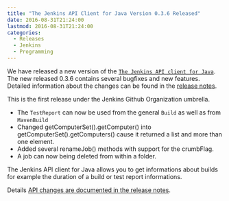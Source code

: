 ```yaml
---
title: "The Jenkins API Client for Java Version 0.3.6 Released"
date: 2016-08-31T21:24:00
lastmod: 2016-08-31T21:24:00
categories:
  - Releases
  - Jenkins
  - Programming
---
```

We have released a new version of the [`The Jenkins API client for Java`][1].
The new released 0.3.6 contains several bugfixes and new features.
Detailed information about the changes can be found in the [release notes][release-notes].

This is the first release under the Jenkins Github Organization umbrella.

 * The `TestReport` can now be used from the general `Build`
   as well as from `MavenBuild`
 * Changed getComputerSet().getComputer() into getComputerSet().getComputers()
   cause it returned a list and more than one element.
 * Added several renameJob() methods with support for the crumbFlag.
 * A job can now being deleted from within a folder.

The Jenkins API client for Java allows you to get informations about builds for example
the duration of a build or test report informations.

Details [API changes are documented in the release notes][release-notes].

[1]: https://github.com/jenkinsci/java-client-api
[release-notes]: https://github.com/jenkinsci/java-client-api/blob/master/ReleaseNotes.md#release-036
